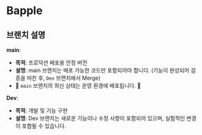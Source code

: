 # Bapple

## 브랜치 설명
**main**: 
- **목적**: 프로덕션 배포용 안정 버전
- **설명**: main 브랜치는 배포 가능한 코드만 포함되어야 합니다. (기능이 완성되어 검증을 마친 후, `Dev` 브랜치에서 Merge)
- 🚨 `main` 브랜치의 최신 상태는 운영 환경에 배포됩니다. 🚨

**Dev**:
- **목적**: 개발 및 기능 구현
- **설명**: Dev 브랜치는 새로운 기능이나 수정 사항이 포함되어 있으며, 실험적인 변경이 포함될 수 있습니다.
